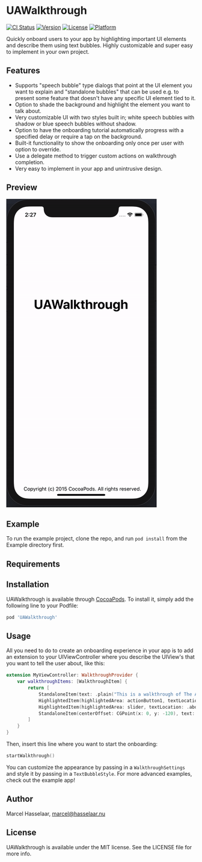 # UAWalkthrough

[![CI Status](http://img.shields.io/travis/marhas/UAWalkthrough.svg?style=flat)](https://travis-ci.org/marhas/UAWalkthrough)
[![Version](https://img.shields.io/cocoapods/v/UAWalkthrough.svg?style=flat)](http://cocoapods.org/pods/UAWalkthrough)
[![License](https://img.shields.io/cocoapods/l/UAWalkthrough.svg?style=flat)](http://cocoapods.org/pods/UAWalkthrough)
[![Platform](https://img.shields.io/cocoapods/p/UAWalkthrough.svg?style=flat)](http://cocoapods.org/pods/UAWalkthrough)

Quickly onboard users to your app by highlighting important UI elements and describe them using text bubbles. 
Highly customizable and super easy to implement in your own project.

## Features
- Supports "speech bubble" type dialogs that point at the UI element you want to explain and "standalone bubbles" that can be used e.g. to present some feature that doesn't have any specific UI element tied to it.
- Option to shade the background and highlight the element you want to talk about.
- Very customizable UI with two styles built in; white speech bubbles with shadow or blue speech bubbles without shadow.
- Option to have the onboarding tutorial automatically progress with a specified delay or require a tap on the background.
- Built-it functionality to show the onboarding only once per user with option to override.
- Use a delegate method to trigger custom actions on walkthrough completion.
- Very easy to implement in your app and unintrusive design.

## Preview

![Not pretty but gives you an idea](UAWalkthrough_demo.gif)


## Example

To run the example project, clone the repo, and run `pod install` from the Example directory first.

## Requirements

## Installation

UAWalkthrough is available through [CocoaPods](http://cocoapods.org). To install
it, simply add the following line to your Podfile:

```ruby
pod 'UAWalkthrough'
```

## Usage

All you need to do to create an onboarding experience in your app is to add an extension to your UIViewController where you describe the UIView's that you want to tell the user about, like this:
```swift
extension MyViewController: WalkthroughProvider {
    var walkthroughItems: [WalkthroughItem] {
        return [
            StandaloneItem(text: .plain("This is a walkthrough of The App"),
            HighlightedItem(highlightedArea: actionButton1, textLocation: .below, text: .plain("This button makes the app go BOOM.")),
            HighlightedItem(highlightedArea: slider, textLocation: .above, text: .plain("Here's a slider for you.")),
            StandaloneItem(centerOffset: CGPoint(x: 0, y: -120), text: .plain("That marks the end of the onboarding. Have fun!")),
        ]
    }
}
```

Then, insert this line where you want to start the onboarding:
```swift
startWalkthrough()
```

You can customize the appearance by passing in a ```WalkthroughSettings``` and style it by passing in a ```TextBubbleStyle```.
For more advanced examples, check out the example app!


## Author

Marcel Hasselaar, marcel@hasselaar.nu

## License

UAWalkthrough is available under the MIT license. See the LICENSE file for more info.
